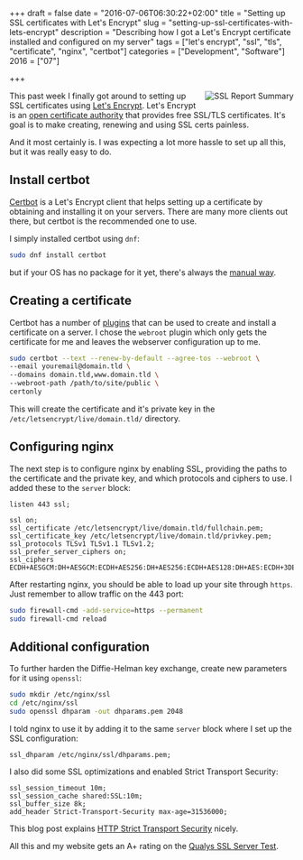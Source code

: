 +++
draft = false
date = "2016-07-06T06:30:22+02:00"
title = "Setting up SSL certificates with Let's Encrypt"
slug = "setting-up-ssl-certificates-with-lets-encrypt"
description = "Describing how I got a Let's Encrypt certificate installed and configured on my server"
tags = ["let's encrypt", "ssl", "tls", "certificate", "nginx", "certbot"]
categories = ["Development", "Software"]
2016 = ["07"]

+++

<img alt="SSL Report Summary" title="A+ rating on the Qualys SSL Server Test" style="cursor: default; float: right; margin: 0px 0px 10px 10px;" unselectable="on" src="/img/posts/ssl-rating.png">

This past week I finally got around to setting up SSL certificates using [Let's Encrypt](https://letsencrypt.org/). Let's Encrypt is an [open certificate authority](https://letsencrypt.org/about/) that provides free SSL/TLS certificates. It's goal is to make creating, renewing and using SSL certs painless.

And it most certainly is. I was expecting a lot more hassle to set up all this, but it was really easy to do.

## Install certbot

[Certbot](https://certbot.eff.org/) is a Let's Encrypt client that helps setting up a certificate by obtaining and installing it on your servers. There are many more clients out there, but certbot is the recommended one to use.

I simply installed certbot using `dnf`:

``` bash
sudo dnf install certbot
```

but if your OS has no package for it yet, there's always the [manual way](https://certbot.eff.org/docs/intro.html#installation).

## Creating a certificate

Certbot has a number of [plugins](https://certbot.eff.org/docs/using.html#plugins) that can be used to create and install a certificate on a server. I chose the `webroot` plugin which only gets the certificate for me and leaves the webserver configuration up to me.

``` bash
sudo certbot --text --renew-by-default --agree-tos --webroot \
--email youremail@domain.tld \
--domains domain.tld,www.domain.tld \
--webroot-path /path/to/site/public \
certonly
```

This will create the certificate and it's private key in the `/etc/letsencrypt/live/domain.tld/` directory.

## Configuring nginx

The next step is to configure nginx by enabling SSL, providing the paths to the certificate and the private key, and which protocols and ciphers to use. I added these to the `server` block:

``` nginx
listen 443 ssl;

ssl on;
ssl_certificate /etc/letsencrypt/live/domain.tld/fullchain.pem;
ssl_certificate_key /etc/letsencrypt/live/domain.tld/privkey.pem;
ssl_protocols TLSv1 TLSv1.1 TLSv1.2;
ssl_prefer_server_ciphers on;
ssl_ciphers ECDH+AESGCM:DH+AESGCM:ECDH+AES256:DH+AES256:ECDH+AES128:DH+AES:ECDH+3DES:DH+3DES:RSA+AESGCM:RSA+AES:RSA+3DES:!aNULL:!MD5:!DSS;
```

After restarting nginx, you should be able to load up your site through `https`. Just remember to allow traffic on the 443 port:

``` bash
sudo firewall-cmd -add-service=https --permanent
sudo firewall-cmd reload
```

## Additional configuration

To further harden the Diffie-Helman key exchange, create new parameters for it using `openssl`:

``` bash
sudo mkdir /etc/nginx/ssl
cd /etc/nginx/ssl
sudo openssl dhparam -out dhparams.pem 2048
```

I told nginx to use it by adding it to the same `server` block where I set up the SSL configuration:

``` nginx
ssl_dhparam /etc/nginx/ssl/dhparams.pem;
```

I also did some SSL optimizations and enabled Strict Transport Security:

``` nginx
ssl_session_timeout 10m;
ssl_session_cache shared:SSL:10m;
ssl_buffer_size 8k;
add_header Strict-Transport-Security max-age=31536000;
```

This blog post explains [HTTP Strict Transport Security](https://scotthelme.co.uk/hsts-the-missing-link-in-tls/) nicely.

All this and my website gets an A+ rating on the [Qualys SSL Server Test](https://www.ssllabs.com/ssltest/analyze.html).
